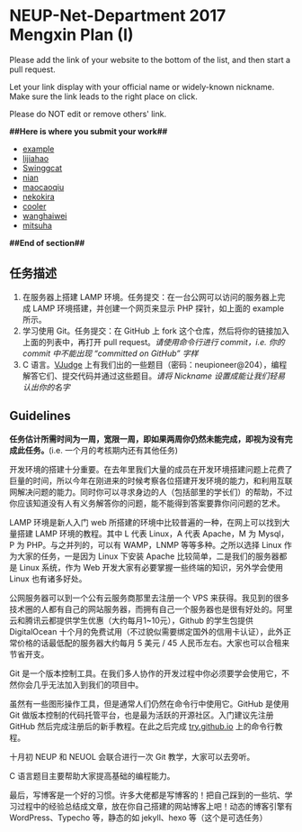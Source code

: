 # NEUP-Net-Department 2017 Mengxin Plan (I)

Please add the link of your website to the bottom of the list, and then start a pull request.

Let your link display with your official name or widely-known nickname. Make sure the link leads to the right place on click.

Please do NOT edit or remove others' link.

**##Here is where you submit your work##**

+ [example](http://121.42.163.214:700/)
+ [lijiahao](http://123.206.72.58/info.php)
+ [Swinggcat](http://150.95.174.248:3322/)
+ [nian](http://neu.whoisnian.com/info.php)
+ [maocaoqiu](http://47.95.214.83/phpinfo.php)
+ [nekokira](http://139.199.3.207/phpinfo.php)
+ [cooler](http://123.206.72.58/info.php)
+ [wanghaiwei](http://47.95.210.148/phpinfo.php)
+ [mitsuha](http://123.206.72.58/info.php)

**##End of section##**

## 任务描述

1. 在服务器上搭建 LAMP 环境。任务提交：在一台公网可以访问的服务器上完成 LAMP 环境搭建，并创建一个网页来显示 PHP 探针，如上面的 example 所示。
2. 学习使用 Git。任务提交：在 GitHub 上 fork 这个仓库，然后将你的链接加入上面的列表中，再打开 pull request。*请使用命令行进行 commit，i.e. 你的 commit 中不能出现 “committed on GitHub” 字样*
3. C 语言。[VJudge](https://vjudge.net/contest/187704) 上有我们出的一些题目（密码：neupioneer@204），编程解答它们、提交代码并通过这些题目。*请将 Nickname 设置成能让我们轻易认出你的名字*

## Guidelines

**任务估计所需时间为一周，宽限一周，即如果两周你仍然未能完成，即视为没有完成此任务。**(i.e. 一个月的考核期内还有其他任务)

开发环境的搭建十分重要。在去年里我们大量的成员在开发环境搭建问题上花费了巨量的时间，所以今年在刚进来的时候考察各位搭建开发环境的能力，和利用互联网解决问题的能力。同时你可以寻求身边的人（包括部里的学长们）的帮助，不过你应该知道没有人有义务解答你的问题，能不能得到答案要靠你问问题的艺术。

LAMP 环境是新人入门 web 所搭建的环境中比较普遍的一种，在网上可以找到大量搭建 LAMP 环境的教程。其中 L 代表 Linux，A 代表 Apache，M 为 Mysql， P 为 PHP。与之并列的，可以有 WAMP，LNMP 等等多种。之所以选择 Linux 作为大家的任务，一是因为 Linux 下安装 Apache 比较简单，二是我们的服务器都是 Linux 系统，作为 Web 开发大家有必要掌握一些终端的知识，另外学会使用 Linux 也有诸多好处。

公网服务器可以到一个公有云服务商那里去注册一个 VPS 来获得。我见到的很多技术圈的人都有自己的网站服务器，而拥有自己一个服务器也是很有好处的。阿里云和腾讯云都提供学生优惠（大约每月1~10元），Github 的学生包提供 DigitalOcean 十个月的免费试用（不过貌似需要绑定国外的信用卡认证），此外正常价格的话最低配的服务器大约每月 5 美元 / 45 人民币左右。大家也可以合租来节省开支。

Git 是一个版本控制工具。在我们多人协作的开发过程中你必须要学会使用它，不然你会几乎无法加入到我们的项目中。

虽然有一些图形操作工具，但是通常人们仍然在命令行中使用它。GitHub 是使用 Git 做版本控制的代码托管平台，也是最为活跃的开源社区。入门建议先注册 GitHub 然后完成注册后的新手教程。在此之后完成 [try.github.io](https://try.github.io/) 上的命令行教程。

十月初 NEUP 和 NEUOL 会联合进行一次 Git 教学，大家可以去旁听。

C 语言题目主要帮助大家提高基础的编程能力。

最后，写博客是一个好的习惯。许多大佬都是写博客的！把自己踩到的一些坑、学习过程中的经验总结成文章，放在你自己搭建的网站博客上吧！动态的博客引擎有 WordPress、Typecho 等，静态的如 jekyll、hexo 等（这个是可选任务）
